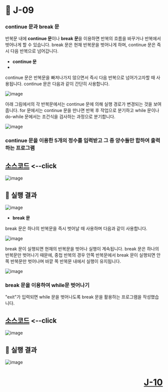 # 📖 J-09

### continue 문과 break 문

반복문 내에 **continue 문**이나 **break 문**을 이용하면 반복의 흐름을 바꾸거나 반복에서 벗어나게 할 수 있습니다. break 문은 현재 반복문을 벗어나게 하며, continue 문은 즉시 다음 반복으로 넘어갑니다.

* **continue 문**
* 
continue 문은 반복문을 빠져나가지 않으면서 즉시 다음 반복으로 넘어가고자할 때 사용됩니다. continue 문은 다음과 같이 간단히 사용합니다.

![image](https://github.com/user-attachments/assets/e0ca0f6e-84ed-436d-9c9c-9c9cf9525513)

아래 그림에서의 각 반복문에서는 continue 문에 의해 실행 경로가 변경되는 것을 보여줍니다. for 문에서는 continue 문을 만나면 반복 후 작업으로 분기하고 while 문이나 do-while 문에서는 조건식을 검사하는 과정으로 분기합니다. 

![image](https://github.com/user-attachments/assets/2fb63401-d072-4ca4-8e43-590858f8a4db)


### continue 문을 이용한 5개의 정수를 입력받고 그 중 양수들만 합하여 출력하는 프로그램

[소스코드](./J09_1.java) <--click
---

![image](https://github.com/user-attachments/assets/c730ded5-7237-4a37-9e26-11202447902c)

📘 실행 결과
---

![image](https://github.com/user-attachments/assets/a14c5f77-3024-45eb-9c85-1d914c74494b)

* **break 문**

break 문은 하나의 반복문을 즉시 벗어날 때 사용하며 다음과 같이 사용합니다.

![image](https://github.com/user-attachments/assets/708e6ac8-a22c-4fdd-b9bb-1ecf85bb6b1b)

break 문이 실행되면 현재의 반복문을 벗어나 실행이 계속됩니다. break 문은 하나의 반복문만 벗어나기 때문에, 중첩 반복의 경우 안쪽 반복문에서 break 문이 실행되면 안쪽 반복문만 벗어나며 바깥 쪽 반복문 내에서 실행이 유지됩니다.

![image](https://github.com/user-attachments/assets/6cda770a-f750-4477-9193-904229208b31)

### break 문을 이용하여 while문 벗어나기

"exit"가 입력되면 while 문을 벗어나도록 break 문을 활용하는 프로그램을 작성했습니다.

[소스코드](./J09_2.java) <--click
---

![image](https://github.com/user-attachments/assets/31e617cb-9706-44c1-8742-7413dc7912a2)

📘 실행 결과
---

![image](https://github.com/user-attachments/assets/2f5b4a61-abf3-4ddc-a278-432ab1aecdbc)

# <p align="right">[J-10](./J_10.md)</p>
